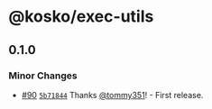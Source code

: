# @kosko/exec-utils

## 0.1.0
### Minor Changes



- [#90](https://github.com/tommy351/kosko/pull/90) [`5b71844`](https://github.com/tommy351/kosko/commit/5b71844e700fdec9225c6c1395004a12e0869254) Thanks [@tommy351](https://github.com/tommy351)! - First release.
